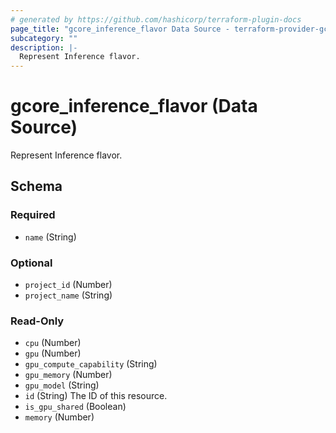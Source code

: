```yaml
---
# generated by https://github.com/hashicorp/terraform-plugin-docs
page_title: "gcore_inference_flavor Data Source - terraform-provider-gcore"
subcategory: ""
description: |-
  Represent Inference flavor.
---
```


# gcore_inference_flavor (Data Source)

Represent Inference flavor.



<!-- schema generated by tfplugindocs -->
## Schema

### Required

- `name` (String)

### Optional

- `project_id` (Number)
- `project_name` (String)

### Read-Only

- `cpu` (Number)
- `gpu` (Number)
- `gpu_compute_capability` (String)
- `gpu_memory` (Number)
- `gpu_model` (String)
- `id` (String) The ID of this resource.
- `is_gpu_shared` (Boolean)
- `memory` (Number)
